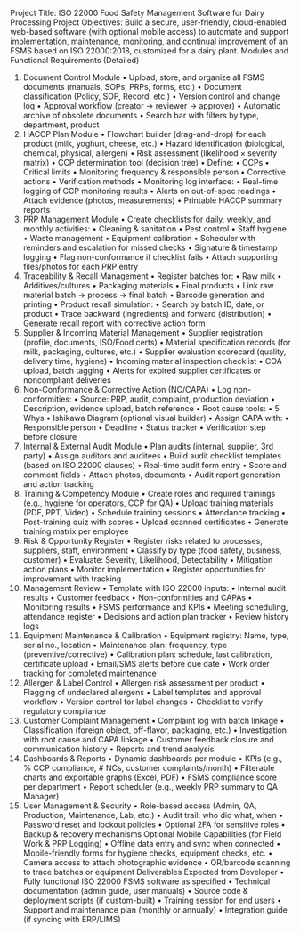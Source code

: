 Project Title: ISO 22000 Food Safety Management Software for Dairy Processing
Project Objectives:
Build a secure, user-friendly, cloud-enabled web-based software (with optional mobile access) to automate and support implementation, maintenance, monitoring, and continual improvement of an FSMS based on ISO 22000:2018, customized for a dairy plant.
Modules and Functional Requirements (Detailed)
1. Document Control Module
	•	Upload, store, and organize all FSMS documents (manuals, SOPs, PRPs, forms, etc.)
	•	Document classification (Policy, SOP, Record, etc.)
	•	Version control and change log
	•	Approval workflow (creator → reviewer → approver)
	•	Automatic archive of obsolete documents
	•	Search bar with filters by type, department, product
2. HACCP Plan Module
	•	Flowchart builder (drag-and-drop) for each product (milk, yoghurt, cheese, etc.)
	•	Hazard identification (biological, chemical, physical, allergen)
	•	Risk assessment (likelihood × severity matrix)
	•	CCP determination tool (decision tree)
	•	Define:
	•	CCPs
	•	Critical limits
	•	Monitoring frequency & responsible person
	•	Corrective actions
	•	Verification methods
	•	Monitoring log interface:
	•	Real-time logging of CCP monitoring results
	•	Alerts on out-of-spec readings
	•	Attach evidence (photos, measurements)
	•	Printable HACCP summary reports
3. PRP Management Module
	•	Create checklists for daily, weekly, and monthly activities:
	•	Cleaning & sanitation
	•	Pest control
	•	Staff hygiene
	•	Waste management
	•	Equipment calibration
	•	Scheduler with reminders and escalation for missed checks
	•	Signature & timestamp logging
	•	Flag non-conformance if checklist fails
	•	Attach supporting files/photos for each PRP entry
4. Traceability & Recall Management
	•	Register batches for:
	•	Raw milk
	•	Additives/cultures
	•	Packaging materials
	•	Final products
	•	Link raw material batch → process → final batch
	•	Barcode generation and printing
	•	Product recall simulation:
	•	Search by batch ID, date, or product
	•	Trace backward (ingredients) and forward (distribution)
	•	Generate recall report with corrective action form
5. Supplier & Incoming Material Management
	•	Supplier registration (profile, documents, ISO/Food certs)
	•	Material specification records (for milk, packaging, cultures, etc.)
	•	Supplier evaluation scorecard (quality, delivery time, hygiene)
	•	Incoming material inspection checklist
	•	COA upload, batch tagging
	•	Alerts for expired supplier certificates or noncompliant deliveries
6. Non-Conformance & Corrective Action (NC/CAPA)
	•	Log non-conformities:
	•	Source: PRP, audit, complaint, production deviation
	•	Description, evidence upload, batch reference
	•	Root cause tools:
	•	5 Whys
	•	Ishikawa Diagram (optional visual builder)
	•	Assign CAPA with:
	•	Responsible person
	•	Deadline
	•	Status tracker
	•	Verification step before closure
7. Internal & External Audit Module
	•	Plan audits (internal, supplier, 3rd party)
	•	Assign auditors and auditees
	•	Build audit checklist templates (based on ISO 22000 clauses)
	•	Real-time audit form entry
	•	Score and comment fields
	•	Attach photos, documents
	•	Audit report generation and action tracking
8. Training & Competency Module
	•	Create roles and required trainings (e.g., hygiene for operators, CCP for QA)
	•	Upload training materials (PDF, PPT, Video)
	•	Schedule training sessions
	•	Attendance tracking
	•	Post-training quiz with scores
	•	Upload scanned certificates
	•	Generate training matrix per employee
9. Risk & Opportunity Register
	•	Register risks related to processes, suppliers, staff, environment
	•	Classify by type (food safety, business, customer)
	•	Evaluate: Severity, Likelihood, Detectability
	•	Mitigation action plans
	•	Monitor implementation
	•	Register opportunities for improvement with tracking
10. Management Review
	•	Template with ISO 22000 inputs:
	•	Internal audit results
	•	Customer feedback
	•	Non-conformities and CAPAs
	•	Monitoring results
	•	FSMS performance and KPIs
	•	Meeting scheduling, attendance register
	•	Decisions and action plan tracker
	•	Review history logs
11. Equipment Maintenance & Calibration
	•	Equipment registry: Name, type, serial no., location
	•	Maintenance plan: frequency, type (preventive/corrective)
	•	Calibration plan: schedule, last calibration, certificate upload
	•	Email/SMS alerts before due date
	•	Work order tracking for completed maintenance
12. Allergen & Label Control
	•	Allergen risk assessment per product
	•	Flagging of undeclared allergens
	•	Label templates and approval workflow
	•	Version control for label changes
	•	Checklist to verify regulatory compliance
13. Customer Complaint Management
	•	Complaint log with batch linkage
	•	Classification (foreign object, off-flavor, packaging, etc.)
	•	Investigation with root cause and CAPA linkage
	•	Customer feedback closure and communication history
	•	Reports and trend analysis
14. Dashboards & Reports
	•	Dynamic dashboards per module
	•	KPIs (e.g., % CCP compliance, # NCs, customer complaints/month)
	•	Filterable charts and exportable graphs (Excel, PDF)
	•	FSMS compliance score per department
	•	Report scheduler (e.g., weekly PRP summary to QA Manager)
15. User Management & Security
	•	Role-based access (Admin, QA, Production, Maintenance, Lab, etc.)
	•	Audit trail: who did what, when
	•	Password reset and lockout policies
	•	Optional 2FA for sensitive roles
	•	Backup & recovery mechanisms
Optional Mobile Capabilities (for Field Work & PRP Logging)
	•	Offline data entry and sync when connected
	•	Mobile-friendly forms for hygiene checks, equipment checks, etc.
	•	Camera access to attach photographic evidence
	•	QR/barcode scanning to trace batches or equipment
Deliverables Expected from Developer
	•	Fully functional ISO 22000 FSMS software as specified
	•	Technical documentation (admin guide, user manuals)
	•	Source code & deployment scripts (if custom-built)
	•	Training session for end users
	•	Support and maintenance plan (monthly or annually)
	•	Integration guide (if syncing with ERP/LIMS)
